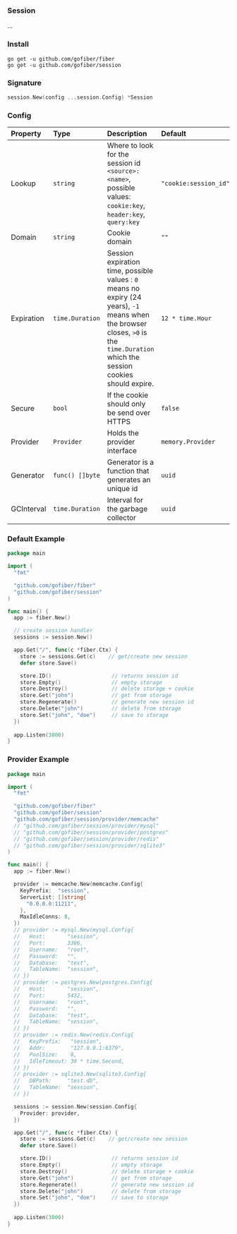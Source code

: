 ### Session
...

### Install
```
go get -u github.com/gofiber/fiber
go get -u github.com/gofiber/session
```

### Signature
```go
session.New(config ...session.Config) *Session
```

### Config
| Property | Type | Description | Default |
| :--- | :--- | :--- | :--- |
| Lookup | `string` | Where to look for the session id `<source>:<name>`, possible values: `cookie:key`, `header:key`, `query:key` | `"cookie:session_id"` |
| Domain | `string` | Cookie domain | `""` |
| Expiration | `time.Duration` | Session expiration time, possible values : `0` means no expiry (24 years), `-1` means when the browser closes, `>0` is the `time.Duration` which the session cookies should expire. | `12 * time.Hour` |
| Secure | `bool` | If the cookie should only be send over HTTPS | `false` |
| Provider | `Provider` | Holds the provider interface | `memory.Provider` |
| Generator | `func() []byte` | Generator is a function that generates an unique id | `uuid` |
| GCInterval | `time.Duration` | Interval for the garbage collector | `uuid` |

### Default Example
```go
package main

import (
  "fmt"

  "github.com/gofiber/fiber"
  "github.com/gofiber/session"
)

func main() {
  app := fiber.New()

  // create session handler
  sessions := session.New()

  app.Get("/", func(c *fiber.Ctx) {
    store := sessions.Get(c)    // get/create new session
    defer store.Save()

    store.ID()                   // returns session id
    store.Empty()                // empty storage
    store.Destroy()              // delete storage + cookie
    store.Get("john")            // get from storage
    store.Regenerate()           // generate new session id
    store.Delete("john")         // delete from storage
    store.Set("john", "doe")     // save to storage
  })
  
  app.Listen(3000)
}
```

### Provider Example
```go
package main

import (
  "fmt"

  "github.com/gofiber/fiber"
  "github.com/gofiber/session"
  "github.com/gofiber/session/provider/memcache"
  // "github.com/gofiber/session/provider/mysql"
  // "github.com/gofiber/session/provider/postgres"
  // "github.com/gofiber/session/provider/redis"
  // "github.com/gofiber/session/provider/sqlite3"
)

func main() {
  app := fiber.New()

  provider := memcache.New(memcache.Config{
    KeyPrefix:  "session",
    ServerList: []string{
      "0.0.0.0:11211",
    },
    MaxIdleConns: 8,
  })
  // provider := mysql.New(mysql.Config{
  //   Host:       "session",
  //   Port:       3306,
  //   Username:   "root",
  //   Password:   "",
  //   Database:   "test",
  //   TableName:  "session",
  // })
  // provider := postgres.New(postgres.Config{
  //   Host:       "session",
  //   Port:       5432,
  //   Username:   "root",
  //   Password:   "",
  //   Database:   "test",
  //   TableName:  "session",
  // })
  // provider := redis.New(redis.Config{
  //   KeyPrefix:   "session",
  //   Addr:        "127.0.0.1:6379",
  //   PoolSize:    8,
  //   IdleTimeout: 30 * time.Second,
  // })
  // provider := sqlite3.New(sqlite3.Config{
  //   DBPath:     "test.db",
  //   TableName:  "session",
  // })

  sessions := session.New(session.Config{
    Provider: provider,
  })

  app.Get("/", func(c *fiber.Ctx) {
    store := sessions.Get(c)    // get/create new session
    defer store.Save()

    store.ID()                   // returns session id
    store.Empty()                // empty storage
    store.Destroy()              // delete storage + cookie
    store.Get("john")            // get from storage
    store.Regenerate()           // generate new session id
    store.Delete("john")         // delete from storage
    store.Set("john", "doe")     // save to storage
  })
  
  app.Listen(3000)
}
```